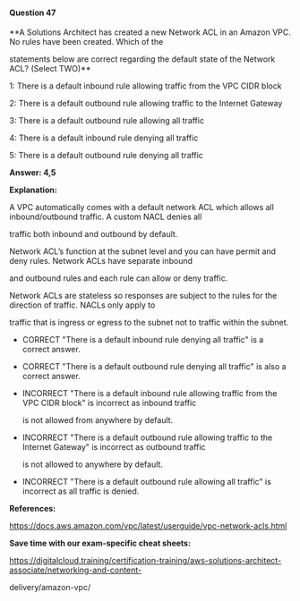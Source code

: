 #### Question  47


**A Solutions Architect has created a new Network ACL in an Amazon VPC. No rules have been created. Which of the

statements below are correct regarding the default state of the Network ACL? (Select TWO)**


1: There is a default inbound rule allowing traffic from the VPC CIDR block


2: There is a default outbound rule allowing traffic to the Internet Gateway


3: There is a default outbound rule allowing all traffic


4: There is a default inbound rule denying all traffic


5: There is a default outbound rule denying all traffic


**Answer: 4,5**


**Explanation:**


A VPC automatically comes with a default network ACL which allows all inbound/outbound traffic. A custom NACL denies all

traffic both inbound and outbound by default.


Network ACL’s function at the subnet level and you can have permit and deny rules. Network ACLs have separate inbound

and outbound rules and each rule can allow or deny traffic.


Network ACLs are stateless so responses are subject to the rules for the direction of traffic. NACLs only apply to

traffic that is ingress or egress to the subnet not to traffic within the subnet.


- CORRECT "There is a default inbound rule denying all traffic" is a correct answer.


- CORRECT "There is a default outbound rule denying all traffic" is also a correct answer.


- INCORRECT "There is a default inbound rule allowing traffic from the VPC CIDR block" is incorrect as inbound traffic

  is not allowed from anywhere by default.


- INCORRECT "There is a default outbound rule allowing traffic to the Internet Gateway" is incorrect as outbound traffic

  is not allowed to anywhere by default.


- INCORRECT "There is a default outbound rule allowing all traffic" is incorrect as all traffic is denied.


**References:**


https://docs.aws.amazon.com/vpc/latest/userguide/vpc-network-acls.html


**Save time with our exam-specific cheat sheets:**


https://digitalcloud.training/certification-training/aws-solutions-architect-associate/networking-and-content-

delivery/amazon-vpc/

